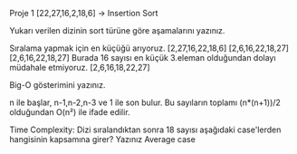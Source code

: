 Proje 1
[22,27,16,2,18,6] -> Insertion Sort

Yukarı verilen dizinin sort türüne göre aşamalarını yazınız.

Sıralama yapmak için en küçüğü arıyoruz. 
[2,27,16,22,18,6] 
[2,6,16,22,18,27] 
[2,6,16,22,18,27] Burada 16 sayısı en küçük 3.eleman olduğundan dolayı müdahale etmiyoruz.
[2,6,16,18,22,27] 

Big-O gösterimini yazınız.

n ile başlar, n-1,n-2,n-3 ve 1 ile son bulur. 
Bu sayıların toplamı (n*(n+1))/2 olduğundan O(n²) ile ifade edilir.

Time Complexity: Dizi sıralandıktan sonra 18 sayısı aşağıdaki case'lerden hangisinin kapsamına girer? Yazınız
Average case